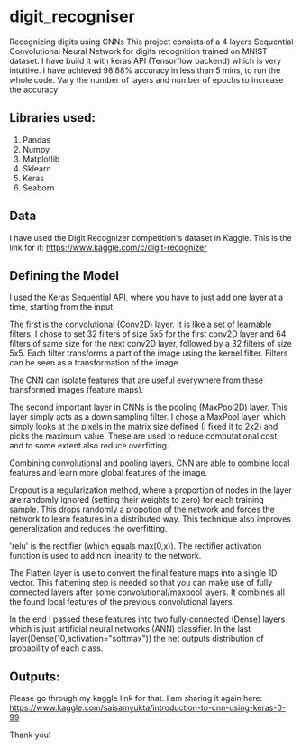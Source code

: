 # digit_recogniser
Recognizing digits using CNNs
This project consists of a 4 layers Sequential Convolutional Neural Network for digits recognition trained on MNIST dataset. I have build it with keras API (Tensorflow backend) which is very intuitive. I have achieved 98.88% accuracy in less than 5 mins, to run the whole code. Vary the number of layers and number of epochs to increase the accuracy

## Libraries used:
1. Pandas
2. Numpy
3. Matplotlib
4. Sklearn
5. Keras
6. Seaborn

## Data
I have used the Digit Recognizer competition's dataset in Kaggle. This is the link for it: https://www.kaggle.com/c/digit-recognizer

## Defining the Model
I used the Keras Sequential API, where you have to just add one layer at a time, starting from the input.

The first is the convolutional (Conv2D) layer. It is like a set of learnable filters. I chose to set 32 filters of size 5x5 for the first conv2D layer and 64 filters of same size for the next conv2D layer, followed by a 32 filters of size 5x5. Each filter transforms a part of the image using the kernel filter. Filters can be seen as a transformation of the image.

The CNN can isolate features that are useful everywhere from these transformed images (feature maps).

The second important layer in CNNs is the pooling (MaxPool2D) layer. This layer simply acts as a down sampling filter. I chose a MaxPool layer, which simply looks at the pixels in the matrix size defined (I fixed it to 2x2) and picks the maximum value. These are used to reduce computational cost, and to some extent also reduce overfitting.

Combining convolutional and pooling layers, CNN are able to combine local features and learn more global features of the image.

Dropout is a regularization method, where a proportion of nodes in the layer are randomly ignored (setting their weights to zero) for each training sample. This drops randomly a propotion of the network and forces the network to learn features in a distributed way. This technique also improves generalization and reduces the overfitting.

'relu' is the rectifier (which equals max(0,x)). The rectifier activation function is used to add non linearity to the network.

The Flatten layer is use to convert the final feature maps into a single 1D vector. This flattening step is needed so that you can make use of fully connected layers after some convolutional/maxpool layers. It combines all the found local features of the previous convolutional layers.

In the end I passed these features into two fully-connected (Dense) layers which is just artificial neural networks (ANN) classifier. In the last layer(Dense(10,activation="softmax")) the net outputs distribution of probability of each class.

## Outputs:
Please go through my kaggle link for that. I am sharing it again here: https://www.kaggle.com/saisamyukta/introduction-to-cnn-using-keras-0-99

Thank you!
